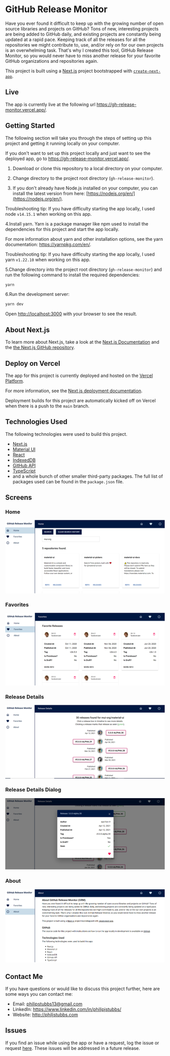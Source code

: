 # GitHub Release Monitor

Have you ever found it difficult to keep up with the growing number of open source libraries and projects on GitHub? Tons of new, interesting projects are being added to GitHub daily, and existing projects are constantly being updated at a rapid pace. Keeping track of all the releases for all the repositories we might contribute to, use, and/or rely on for our own projects is an overwhelming task. That's why I created this tool, GitHub Release Monitor, so you would never have to miss another release for your favorite GitHub organizations and repositories again.

This project is built using a [Next.js](https://nextjs.org/) project bootstrapped with [`create-next-app`](https://github.com/vercel/next.js/tree/canary/packages/create-next-app).

## Live

The app is currently live at the following url <https://gh-release-monitor.vercel.app/>.

## Getting Started

The following section will take you through the steps of setting up this project and getting it running locally on your computer.

If you don't want to set up this project locally and just want to see the deployed app, go to <https://gh-release-monitor.vercel.app/>.

1. Download or clone this repository to a local directory on your computer.

2. Change directory to the project root directory (`gh-release-monitor`).

3. If you don't already have Node.js installed on your computer, you can install the latest version from here: [https://nodejs.org/en/](https://nodejs.org/en/).

Troubleshooting tip: If you have difficulty starting the app locally, I used node `v14.15.1` when working on this app.

4.Install yarn. Yarn is a package manager like npm used to install the dependencies for this project and start the app locally.

For more information about yarn and other installation options, see the yarn documentation: <https://yarnpkg.com/en/>.

Troubleshooting tip: If you have difficulty starting the app locally, I used yarn `v1.22.10` when working on this app.

5.Change directory into the project root directory (`gh-release-monitor`) and run the following command to install the required dependencies:

```bash
yarn
```

6.Run the development server:

```bash
yarn dev
```

Open [http://localhost:3000](http://localhost:3000) with your browser to see the result.

## About Next.js

To learn more about Next.js, take a look at the [Next.js Documentation](https://nextjs.org/docs) and the [the Next.js GitHub repository](https://github.com/vercel/next.js/).

## Deploy on Vercel

The app for this project is currently deployed and hosted on the [Vercel Platform](https://vercel.com/new?utm_medium=default-template&filter=next.js&utm_source=create-next-app&utm_campaign=create-next-app-readme).

For more information, see the [Next.js deployment documentation](https://nextjs.org/docs/deployment).

Deployment builds for this project are automatically kicked off on Vercel when there is a push to the `main` branch.

## Technologies Used

The following technologies were used to build this project.

- [Next.js](https://nextjs.org/docs)
- [Material UI](https://material-ui.com/)
- [React](https://reactjs.org/)
- [IndexedDB](https://github.com/jakearchibald/idb#readme)
- [GitHub API](https://docs.github.com/en/rest/reference/repos)
- [TypeScript](https://www.typescriptlang.org/)
- and a whole bunch of other smaller third-party packages. The full list of packages used can be found in the `package.json` file.

## Screens

### Home

<img src="./readme_images/home.png">

### Favorites

<img src="./readme_images/favorites.png">

### Release Details

<img src="./readme_images/release_details.png">

### Release Details Dialog

<img src="./readme_images/release_details_dialog.png">

### About

<img src="./readme_images/about.png">

## Contact Me

If you have questions or would like to discuss this project further, here are some ways you can contact me:

- Email: philipstubbs13@gmail.com
- LinkedIn: <https://www.linkedin.com/in/philipjstubbs/>
- Website: <http://philjstubbs.com>

## Issues

If you find an issue while using the app or have a request, log the issue or request [here](https://github.com/philipstubbs13/gh-release-monitor/issues). These issues will be addressed in a future release.
